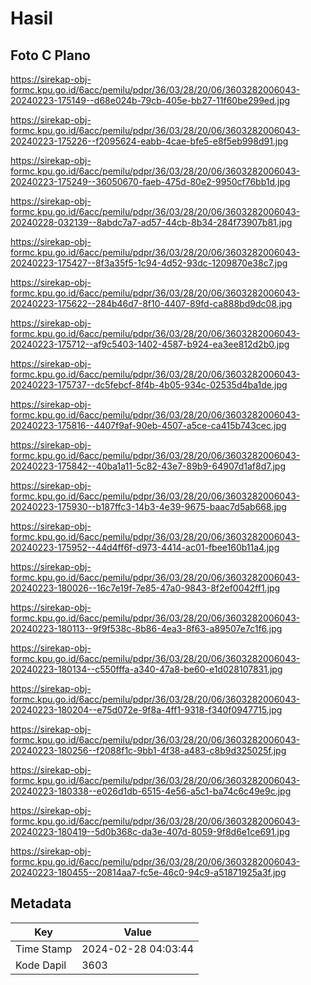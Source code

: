 # Hasil

## Foto C Plano

https://sirekap-obj-formc.kpu.go.id/6acc/pemilu/pdpr/36/03/28/20/06/3603282006043-20240223-175149--d68e024b-79cb-405e-bb27-11f60be299ed.jpg

https://sirekap-obj-formc.kpu.go.id/6acc/pemilu/pdpr/36/03/28/20/06/3603282006043-20240223-175226--f2095624-eabb-4cae-bfe5-e8f5eb998d91.jpg

https://sirekap-obj-formc.kpu.go.id/6acc/pemilu/pdpr/36/03/28/20/06/3603282006043-20240223-175249--36050670-faeb-475d-80e2-9950cf76bb1d.jpg

https://sirekap-obj-formc.kpu.go.id/6acc/pemilu/pdpr/36/03/28/20/06/3603282006043-20240228-032139--8abdc7a7-ad57-44cb-8b34-284f73907b81.jpg

https://sirekap-obj-formc.kpu.go.id/6acc/pemilu/pdpr/36/03/28/20/06/3603282006043-20240223-175427--8f3a35f5-1c94-4d52-93dc-1209870e38c7.jpg

https://sirekap-obj-formc.kpu.go.id/6acc/pemilu/pdpr/36/03/28/20/06/3603282006043-20240223-175622--284b46d7-8f10-4407-89fd-ca888bd9dc08.jpg

https://sirekap-obj-formc.kpu.go.id/6acc/pemilu/pdpr/36/03/28/20/06/3603282006043-20240223-175712--af9c5403-1402-4587-b924-ea3ee812d2b0.jpg

https://sirekap-obj-formc.kpu.go.id/6acc/pemilu/pdpr/36/03/28/20/06/3603282006043-20240223-175737--dc5febcf-8f4b-4b05-934c-02535d4ba1de.jpg

https://sirekap-obj-formc.kpu.go.id/6acc/pemilu/pdpr/36/03/28/20/06/3603282006043-20240223-175816--4407f9af-90eb-4507-a5ce-ca415b743cec.jpg

https://sirekap-obj-formc.kpu.go.id/6acc/pemilu/pdpr/36/03/28/20/06/3603282006043-20240223-175842--40ba1a11-5c82-43e7-89b9-64907d1af8d7.jpg

https://sirekap-obj-formc.kpu.go.id/6acc/pemilu/pdpr/36/03/28/20/06/3603282006043-20240223-175930--b187ffc3-14b3-4e39-9675-baac7d5ab668.jpg

https://sirekap-obj-formc.kpu.go.id/6acc/pemilu/pdpr/36/03/28/20/06/3603282006043-20240223-175952--44d4ff6f-d973-4414-ac01-fbee160b11a4.jpg

https://sirekap-obj-formc.kpu.go.id/6acc/pemilu/pdpr/36/03/28/20/06/3603282006043-20240223-180026--16c7e19f-7e85-47a0-9843-8f2ef0042ff1.jpg

https://sirekap-obj-formc.kpu.go.id/6acc/pemilu/pdpr/36/03/28/20/06/3603282006043-20240223-180113--9f9f538c-8b86-4ea3-8f63-a89507e7c1f6.jpg

https://sirekap-obj-formc.kpu.go.id/6acc/pemilu/pdpr/36/03/28/20/06/3603282006043-20240223-180134--c550fffa-a340-47a8-be60-e1d028107831.jpg

https://sirekap-obj-formc.kpu.go.id/6acc/pemilu/pdpr/36/03/28/20/06/3603282006043-20240223-180204--e75d072e-9f8a-4ff1-9318-f340f0947715.jpg

https://sirekap-obj-formc.kpu.go.id/6acc/pemilu/pdpr/36/03/28/20/06/3603282006043-20240223-180256--f2088f1c-9bb1-4f38-a483-c8b9d325025f.jpg

https://sirekap-obj-formc.kpu.go.id/6acc/pemilu/pdpr/36/03/28/20/06/3603282006043-20240223-180338--e026d1db-6515-4e56-a5c1-ba74c6c49e9c.jpg

https://sirekap-obj-formc.kpu.go.id/6acc/pemilu/pdpr/36/03/28/20/06/3603282006043-20240223-180419--5d0b368c-da3e-407d-8059-9f8d6e1ce691.jpg

https://sirekap-obj-formc.kpu.go.id/6acc/pemilu/pdpr/36/03/28/20/06/3603282006043-20240223-180455--20814aa7-fc5e-46c0-94c9-a51871925a3f.jpg


## Metadata

| Key        | Value               |
| ---------- | ------------------- |
| Time Stamp | 2024-02-28 04:03:44 |
| Kode Dapil | 3603                |



